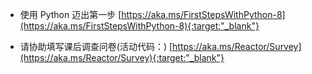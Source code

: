 * 使用 Python 迈出第一步 [https://aka.ms/FirstStepsWithPython-8](https://aka.ms/FirstStepsWithPython-8){:target:"_blank"}

* 请协助填写课后调查问卷(活动代码：)
[https://aka.ms/Reactor/Survey](https://aka.ms/Reactor/Survey){:target:"_blank"}